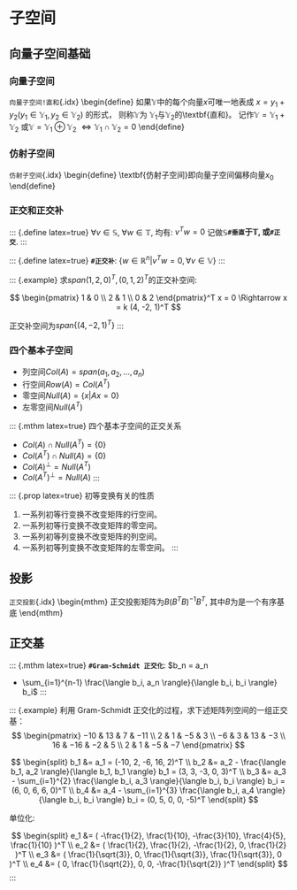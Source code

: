 # 子空间

## 向量子空间基础

<!-- Lec3 -->

### 向量子空间

`向量子空间!直和`{.idx}
\begin{define}
如果$\mathbb{Y}$中的每个向量$x$可唯一地表成
$x = y_1 + y_2 (y_1 \in \mathbb{Y}_1 , y_2 \in \mathbb{Y}_2 )$ 的形式，
则称$\mathbb{Y}$为
$\mathbb{Y}_1$与$\mathbb{Y}_2$的\textbf{直和}。
记作$\mathbb{Y} = \mathbb{Y}_1 + \mathbb{Y}_2$
或$\mathbb{Y} = \mathbb{Y}_1 \oplus \mathbb{Y}_2$
$\Leftrightarrow \mathbb{Y}_1 \cap \mathbb{Y}_2 = {0}$
\end{define}

### 仿射子空间

`仿射子空间`{.idx}
\begin{define}
\textbf{仿射子空间}即向量子空间偏移向量$x_0$
\end{define}

### 正交和正交补

::: {.define latex=true}
$\forall v \in \mathbb{S}$, $\forall w \in \mathbb{T}$, 均有:
$v^T w = 0$
记做$\mathbb{S}$**`#垂直`**于$\mathbb{T}$, 或**`#正交`**.
:::

::: {.define latex=true}
**`#正交补`**: $\{ w \in \mathbb{R}^n | v^T w = 0, \forall v \in \mathbb{V} \}$
:::

::: {.example}
求$span{(1, 2, 0)^T, (0, 1, 2)^T}$的正交补空间:

$$
\begin{pmatrix}
1 & 0 \\ 
2 & 1 \\
0 & 2
\end{pmatrix}^T
x
= 0
\Rightarrow
x = k (4, -2, 1)^T
$$

正交补空间为$span\{ (4, -2, 1)^T \}$
:::

### 四个基本子空间

* 列空间$Col(A) = span(a_1, a_2, \ldots, a_n)$
* 行空间$Row(A) = Col(A^T)$
* 零空间$Null(A) = \{ x | Ax = 0\}$
* 左零空间$Null(A^T)$

::: {.mthm latex=true}
四个基本子空间的正交关系

* $Col(A) \cap Null(A^T) = \{0\}$
* $Col(A^T) \cap Null(A) = \{0\}$
* $Col(A)^{\bot} = Null(A^T)$
* $Col(A^T)^{\bot} = Null(A)$
:::

::: {.prop latex=true}
初等变换有关的性质

1. 一系列初等行变换不改变矩阵的行空间。
1. 一系列初等行变换不改变矩阵的零空间。
1. 一系列初等列变换不改变矩阵的列空间。
1. 一系列初等列变换不改变矩阵的左零空间。
:::

## 投影

`正交投影`{.idx}
\begin{mthm}
正交投影矩阵为$B(B^T B)^{-1}B^T$, 其中$B$为是一个有序基底
\end{mthm}

## 正交基

::: {.mthm latex=true}
**`#Gram-Schmidt 正交化`**:
$b_n = a_n
- \sum_{i=1}^{n-1}
\frac{\langle b_i, a_n \rangle}{\langle b_i, b_i \rangle}
b_i$
:::

::: {.example}
利用 Gram-Schmidt 正交化的过程，求下述矩阵列空间的一组正交基：
$$
\begin{pmatrix}
−10 & 13 & 7 & −11 \\
2 & 1 & −5 & 3 \\
−6 & 3 & 13 & −3 \\
16 & −16 & −2 & 5 \\
2 & 1 & −5 & −7
\end{pmatrix}
$$

$$
\begin{split}
    b_1 &= a_1
         = (-10, 2, -6, 16, 2)^T \\
    b_2 &= a_2 - \frac{\langle b_1, a_2 \rangle}{\langle b_1, b_1 \rangle} b_1
         = (3, 3, -3, 0, 3)^T \\
    b_3 &= a_3 - \sum_{i=1}^{2} \frac{\langle b_i, a_3 \rangle}{\langle b_i, b_i \rangle} b_i
         = (6, 0, 6, 6, 0)^T \\
    b_4 &= a_4 - \sum_{i=1}^{3} \frac{\langle b_i, a_4 \rangle}{\langle b_i, b_i \rangle} b_i
         = (0, 5, 0, 0, -5)^T
\end{split}
$$

单位化:

$$
\begin{split}
    e_1 &= (
     -\frac{1}{2}, \frac{1}{10}, -\frac{3}{10}, \frac{4}{5}, \frac{1}{10}
    )^T \\
    e_2 &= (
      \frac{1}{2}, \frac{1}{2}, -\frac{1}{2}, 0, \frac{1}{2}
    )^T \\
    e_3 &= (
      \frac{1}{\sqrt{3}}, 0, \frac{1}{\sqrt{3}}, \frac{1}{\sqrt{3}}, 0
    )^T \\
    e_4 &= (
      0, \frac{1}{\sqrt{2}}, 0, 0, -\frac{1}{\sqrt{2}}
    )^T
\end{split}
$$
:::
